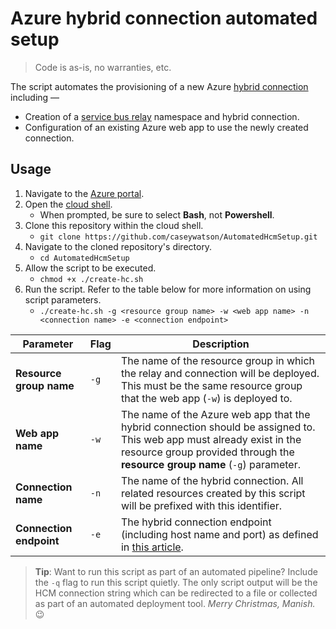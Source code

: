 # Azure hybrid connection automated setup

> Code is as-is, no warranties, etc.

The script automates the provisioning of a new Azure [hybrid connection](https://docs.microsoft.com/en-us/azure/app-service/app-service-hybrid-connections) including —

* Creation of a [service bus relay](https://docs.microsoft.com/en-us/azure/azure-relay/relay-what-is-it) namespace and hybrid connection.
* Configuration of an existing Azure web app to use the newly created connection.

## Usage

1. Navigate to the [Azure portal](https://portal.azure.com).
2. Open the [cloud shell](https://docs.microsoft.com/en-us/azure/cloud-shell/quickstart).
      * When prompted, be sure to select __Bash__, not __Powershell__.
3. Clone this repository within the cloud shell.
      * `git clone https://github.com/caseywatson/AutomatedHcmSetup.git`
4. Navigate to the cloned repository's directory.
      * `cd AutomatedHcmSetup`
5. Allow the script to be executed.
      * `chmod +x ./create-hc.sh`
6. Run the script. Refer to the table below for more information on using script parameters. 
      * `./create-hc.sh -g <resource group name> -w <web app name> -n <connection name> -e <connection endpoint>`
      
| Parameter | Flag | Description |
| --------- | ---- | ----------- |
| __Resource group name__ | `-g` | The name of the resource group in which the relay and connection will be deployed. This must be the same resource group that the web app (`-w`) is deployed to. |
| __Web app name__ | `-w` | The name of the Azure web app that the hybrid connection should be assigned to. This web app must already exist in the resource group provided through the __resource group name__ (`-g`) parameter. |
| __Connection name__ | `-n` | The name of the hybrid connection. All related resources created by this script will be prefixed with this identifier. |
| __Connection endpoint__ | `-e` | The hybrid connection endpoint (including host name and port) as defined in [this article](https://docs.microsoft.com/en-us/azure/app-service/app-service-hybrid-connections#how-it-works). |

> __Tip__: Want to run this script as part of an automated pipeline? Include the `-q` flag to run this script quietly. The only script output will be the HCM connection string which can be redirected to a file or collected as part of an automated deployment tool. _Merry Christmas, Manish._ 😉





